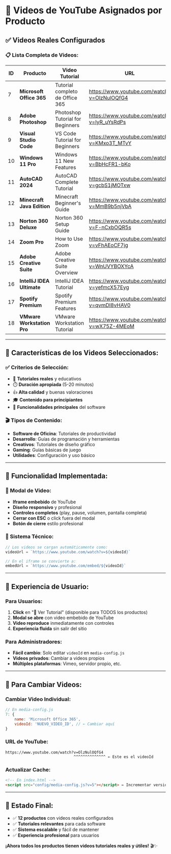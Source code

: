 # 🎥 Videos de YouTube Asignados por Producto

## ✅ **Videos Reales Configurados**

### **📋 Lista Completa de Videos**:

| ID | Producto | Video Tutorial | URL |
|----|----------|----------------|-----|
| 7  | **Microsoft Office 365** | Tutorial completo de Office 365 | https://www.youtube.com/watch?v=OlzNulOQfG4 |
| 8  | **Adobe Photoshop** | Photoshop Tutorial for Beginners | https://www.youtube.com/watch?v=IyR_uYsRdPs |
| 9  | **Visual Studio Code** | VS Code Tutorial for Beginners | https://www.youtube.com/watch?v=KMxo3T_MTvY |
| 10 | **Windows 11 Pro** | Windows 11 New Features | https://www.youtube.com/watch?v=BbHcFR1-bKo |
| 11 | **AutoCAD 2024** | AutoCAD Complete Tutorial | https://www.youtube.com/watch?v=gcbS1jMOTxw |
| 12 | **Minecraft Java Edition** | Minecraft Beginner's Guide | https://www.youtube.com/watch?v=MmB9b5njVbA |
| 13 | **Norton 360 Deluxe** | Norton 360 Setup Guide | https://www.youtube.com/watch?v=F-nCxbOQR5s |
| 14 | **Zoom Pro** | How to Use Zoom | https://www.youtube.com/watch?v=vFhAEoCF7jg |
| 15 | **Adobe Creative Suite** | Adobe Creative Suite Overview | https://www.youtube.com/watch?v=WnUVYBOXYcA |
| 16 | **IntelliJ IDEA Ultimate** | IntelliJ IDEA Tutorial | https://www.youtube.com/watch?v=yefmcX57Eyg |
| 17 | **Spotify Premium** | Spotify Premium Features | https://www.youtube.com/watch?v=qvmDl8vHAV0 |
| 18 | **VMware Workstation Pro** | VMware Workstation Tutorial | https://www.youtube.com/watch?v=wX75Z-4MEoM |

---

## 🎯 **Características de los Videos Seleccionados**:

### **✅ Criterios de Selección**:
- 📱 **Tutoriales reales** y educativos
- ⏱️ **Duración apropiada** (5-20 minutos)
- 👍 **Alta calidad** y buenas valoraciones
- 🎓 **Contenido para principiantes**
- 🔧 **Funcionalidades principales** del software

### **🎬 Tipos de Contenido**:
- **Software de Oficina**: Tutoriales de productividad
- **Desarrollo**: Guías de programación y herramientas
- **Creativos**: Tutoriales de diseño gráfico
- **Gaming**: Guías básicas de juego
- **Utilidades**: Configuración y uso básico

---

## 🚀 **Funcionalidad Implementada**:

### **🎥 Modal de Video**:
- **Iframe embebido** de YouTube
- **Diseño responsivo** y profesional
- **Controles completos** (play, pause, volumen, pantalla completa)
- **Cerrar con ESC** o click fuera del modal
- **Botón de cierre** estilo profesional

### **🔧 Sistema Técnico**:
```javascript
// Los videos se cargan automáticamente como:
videoUrl = `https://www.youtube.com/watch?v=${videoId}`

// En el iframe se convierte a:
embedUrl = `https://www.youtube.com/embed/${videoId}`
```

---

## 📱 **Experiencia de Usuario**:

### **Para Usuarios**:
1. **Click** en "🎥 Ver Tutorial" (disponible para TODOS los productos)
2. **Modal se abre** con video embebido de YouTube
3. **Video reproduce** inmediatamente con controles
4. **Experiencia fluida** sin salir del sitio

### **Para Administradores**:
- **Fácil cambio**: Solo editar `videoId` en `media-config.js`
- **Videos privados**: Cambiar a videos propios
- **Múltiples plataformas**: Vimeo, servidor propio, etc.

---

## 🔄 **Para Cambiar Videos**:

### **Cambiar Video Individual**:
```javascript
// En media-config.js
7: {
    name: 'Microsoft Office 365',
    videoId: 'NUEVO_VIDEO_ID', // ← Cambiar aquí
}
```

### **URL de YouTube**:
```
https://www.youtube.com/watch?v=OlzNulOQfG4
                              ^^^^^^^^^^^^^^ ← Este es el videoId
```

### **Actualizar Cache**:
```html
<!-- En index.html -->
<script src="config/media-config.js?v=5"></script> ← Incrementar versión
```

---

## 🎉 **Estado Final**:
- ✅ **12 productos** con videos reales configurados
- ✅ **Tutoriales relevantes** para cada software
- ✅ **Sistema escalable** y fácil de mantener
- ✅ **Experiencia profesional** para usuarios

**¡Ahora todos los productos tienen videos tutoriales reales y útiles!** 🎬✨